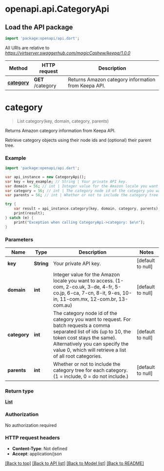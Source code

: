 # openapi.api.CategoryApi

## Load the API package
```dart
import 'package:openapi/api.dart';
```

All URIs are relative to *https://virtserver.swaggerhub.com/magicCashew/keepa/1.0.0*

Method | HTTP request | Description
------------- | ------------- | -------------
[**category**](CategoryApi.md#category) | **GET** /category | Returns Amazon category information from Keepa API.


# **category**
> List<Category> category(key, domain, category, parents)

Returns Amazon category information from Keepa API.

Retrieve category objects using their node ids and (optional) their parent tree.

### Example 
```dart
import 'package:openapi/api.dart';

var api_instance = new CategoryApi();
var key = key_example; // String | Your private API key.
var domain = 56; // int | Integer value for the Amazon locale you want to access. (1-com, 2-co.uk, 3-de, 4-fr, 5-co.jp, 6-ca, 7-cn, 8-it, 9-es, 10-in, 11-com.mx, 12-com.br, 13-com.au)
var category = 56; // int | The category node id of the category you want to request. For batch requests a comma separated list of ids (up to 10, the token cost stays the same). Alternatively you can specify the value 0, which will retrieve a list of all root categories.
var parents = 56; // int | Whether or not to include the category tree for each category. (1 = include, 0 = do not include.)

try { 
    var result = api_instance.category(key, domain, category, parents);
    print(result);
} catch (e) {
    print("Exception when calling CategoryApi->category: $e\n");
}
```

### Parameters

Name | Type | Description  | Notes
------------- | ------------- | ------------- | -------------
 **key** | **String**| Your private API key. | [default to null]
 **domain** | **int**| Integer value for the Amazon locale you want to access. (1-com, 2-co.uk, 3-de, 4-fr, 5-co.jp, 6-ca, 7-cn, 8-it, 9-es, 10-in, 11-com.mx, 12-com.br, 13-com.au) | [default to null]
 **category** | **int**| The category node id of the category you want to request. For batch requests a comma separated list of ids (up to 10, the token cost stays the same). Alternatively you can specify the value 0, which will retrieve a list of all root categories. | [default to null]
 **parents** | **int**| Whether or not to include the category tree for each category. (1 &#x3D; include, 0 &#x3D; do not include.) | [default to null]

### Return type

[**List<Category>**](Category.md)

### Authorization

No authorization required

### HTTP request headers

 - **Content-Type**: Not defined
 - **Accept**: application/json

[[Back to top]](#) [[Back to API list]](../README.md#documentation-for-api-endpoints) [[Back to Model list]](../README.md#documentation-for-models) [[Back to README]](../README.md)

